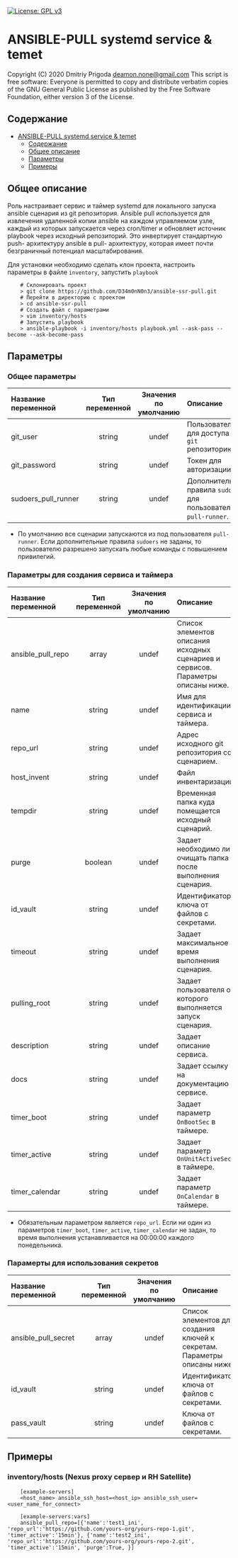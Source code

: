 [![License: GPL v3](https://img.shields.io/badge/License-GPLv3-blue.svg)](https://www.gnu.org/licenses/gpl-3.0)

# ANSIBLE-PULL systemd service & temet
Copyright (C) 2020 Dmitriy Prigoda deamon.none@gmail.com This script is free software: Everyone is permitted to copy and distribute verbatim copies of the GNU General Public License as published by the Free Software Foundation, either version 3 of the License.

## Содержание

- [ANSIBLE-PULL systemd service & temet](#tex-docs)
  - [Содержание](#содержание)
  - [Общее описание](#общее-описание)
  - [Параметры](#параметры)
  - [Примеры](#примеры)

## Общее описание

Роль настраивает сервис и таймер systemd для локального запуска ansible сценария из git репозитория. Ansible pull используется для извлечения удаленной копии ansible на каждом управляемом узле, каждый из которых запускается через cron/timer и обновляет источник playbook через исходный репозиторий. Это инвертирует стандартную push- архитектуру ansible в pull- архитектуру, которая имеет почти безграничный потенциал масштабирования.

Для установки необходимо сделать клон проекта, настроить параметры в файле `inventory`, запустить `playbook`

```
    # Склонировать проект
    > git clone https://github.com/D34m0nN0n3/ansible-ssr-pull.git
    # Перейти в директорию с проектом
    > cd ansible-ssr-pull
    # Создать файл с параметрами
    > vim inventory/hosts
    # Запустить playbook
    > ansible-playbook -i inventory/hosts playbook.yml --ask-pass --become --ask-become-pass
```

## Параметры

### Общее параметры
|Название переменной    | Тип переменной | Значения по умолчанию | Описание                                                                   |
|:----------------------|:--------------:|:---------------------:|:---------------------------------------------------------------------------|
|git_user               | string         | undef                 | Пользователь для доступа к `git` репозиторию.                              |
|git_password           | string         | undef                 | Токен для авторизации.                                                     |
|sudoers_pull_runner    | string         | undef                 | Дополнительные правила `sudoers` для пользователя `pull-runner`.           |

* По умолчанию все сценарии запускаются из под пользователя `pull-runner`. Если дополнительные правила `sudoers` не заданы, то пользователю разрешено запускать любые команды с повышением привилегий.

### Параметры для создания сервиса и таймера
|Название переменной    | Тип переменной | Значения по умолчанию | Описание                                                                           |
|:----------------------|:--------------:|:---------------------:|:-----------------------------------------------------------------------------------|
|ansible_pull_repo      | array          | undef                 | Список элементов описания исходных сценариев и сервисов. Параметры описаны ниже.   |
|name                   | string         | undef                 | Имя для идентификации сервиса и таймера.                                           |
|repo_url               | string         | undef                 | Адрес исходного git репозитория со сценарием.                                      |
|host_invent            | string         | undef                 | Файл инвентаризации.                                                               |
|tempdir                | string         | undef                 | Временная папка куда помещается исходный сценарий.                                 |
|purge                  | boolean        | undef                 | Задает необходимо ли очищать папка после выполнения сценария.                      |
|id_vault               | string         | undef                 | Идентификатор ключа от файлов с секретами.                                         |
|timeout                | string         | undef                 | Задает максимальное время выполнения сценария.                                     |
|pulling_root           | string         | undef                 | Задает пользователя от которого выполняется запуск сценария.                       |
|description            | string         | undef                 | Задает описание сервиса.                                                           |
|docs                   | string         | undef                 | Задает ссылку на документацию в сервисе.                                           |
|timer_boot             | string         | undef                 | Задает параметр `OnBootSec` в таймере.                                             |
|timer_active           | string         | undef                 | Задает параметр `OnUnitActiveSec` в таймере.                                       |
|timer_calendar         | string         | undef                 | Задает параметр `OnCalendar` в таймере.                                            |

* Обязательным параметром является `repo_url`. Если ни один из параметров `timer_boot`, `timer_active`, `timer_calendar` не задан, то время выполнения устанавливается на 00:00:00 каждого понедельника.

### Парамерты для использования секретов
|Название переменной    | Тип переменной | Значения по умолчанию | Описание                                                                   |
|:----------------------|:--------------:|:---------------------:|:---------------------------------------------------------------------------|
|ansible_pull_secret    | array          | undef                 | Список элементов для создания ключей к секретам. Параметры описаны ниже.   |
|id_vault               | string         | undef                 | Идентификатор ключа от файлов с секретами.                                 |
|pass_vault             | string         | undef                 | Ключа от файлов с секретами.                                               |


## Примеры

### inventory/hosts (Nexus proxy сервер и RH Satellite)

```
    [example-servers]
    <host_name> ansible_ssh_host=<host_ip> ansible_ssh_user=<user_name_for_connect>

    [example-servers:vars]
    ansible_pull_repo=[{'name':'test1_ini', 'repo_url':'https://github.com/yours-org/yours-repo-1.git', 'timer_active':'15min'}, {'name':'test2_ini', 'repo_url':'https://github.com/yours-org/yours-repo-2.git', 'timer_active':'15min', 'purge':True, }]
```
